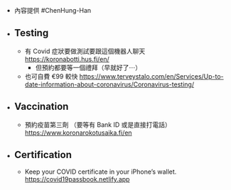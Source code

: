 - 內容提供 #ChenHung-Han
- ## Testing
	- 有 Covid 症狀要做測試要跟這個機器人聊天 https://koronabotti.hus.fi/en/
		- 但預約都要等一個禮拜（早就好了⋯）
	- 也可自費 €99 較快 https://www.terveystalo.com/en/Services/Up-to-date-information-about-coronavirus/Coronavirus-testing/
- ## Vaccination
	- 預約疫苗第三劑 （要等有 Bank ID 或是直接打電話） https://www.koronarokotusaika.fi/en
- ## Certification
	- Keep your COVID certificate in your iPhone’s wallet. https://covid19passbook.netlify.app